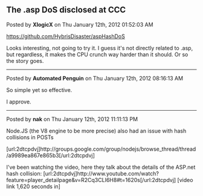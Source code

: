 ## The .asp DoS disclosed at CCC
Posted by **XlogicX** on Thu January 12th, 2012 01:52:03 AM

<!-- m --><a class="postlink" href="https://github.com/HybrisDisaster/aspHashDoS">https://github.com/HybrisDisaster/aspHashDoS</a><!-- m -->

Looks interesting, not going to try it. I guess it's not directly related to .asp, but regardless, it makes the CPU crunch way harder than it should. Or so the story goes.

--------------------------------------------------------------------------------

Posted by **Automated Penguin** on Thu January 12th, 2012 08:16:13 AM

So simple yet so effective.

I approve.

--------------------------------------------------------------------------------

Posted by **nak** on Thu January 12th, 2012 11:11:13 PM

Node.JS (the V8 engine to be more precise) also had an issue with hash collisions in POSTs

[url:2dtcpdvj]http&#58;//groups&#46;google&#46;com/group/nodejs/browse_thread/thread/a9989ea867e865b3[/url:2dtcpdvj]

I've been watching the video, here they talk about the details of the ASP.net hash collision:
[url:2dtcpdvj]http&#58;//www&#46;youtube&#46;com/watch?feature=player_detailpage&amp;v=R2Cq3CLI6H8#t=1620s[/url:2dtcpdvj] [video link 1,620 seconds in]
